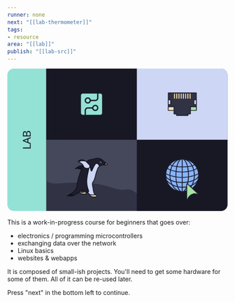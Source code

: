 ```yaml
---
runner: none
next: "[[lab-thermometer]]"
tags:
- resource
area: "[[lab]]"
publish: "[[lab-src]]"
---
```


![banner](lab-banner.svg)

This is a work-in-progress course for beginners that goes over:
- electronics / programming microcontrollers
- exchanging data over the network
- Linux basics
- websites & webapps

It is composed of small-ish projects. You'll need to get some hardware for some of them. All of it can be re-used later.

Press "next" in the bottom left to continue.

